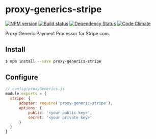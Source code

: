 # proxy-generics-stripe

[![NPM version][npm-image]][npm-url]
[![Build status][ci-image]][ci-url]
[![Dependency Status][daviddm-image]][daviddm-url]
[![Code Climate][codeclimate-image]][codeclimate-url]

Proxy Generic Payment Processor for Stripe.com.

## Install

```sh
$ npm install --save proxy-generics-stripe
```

## Configure

```js
// config/proxyGenerics.js
module.exports = {
  stripe: {
      adapter: require('proxy-generic-stripe'),
      options: {
          public: '<your public key>',
          secret: '<your private key>'
      }
  }
}
```

[npm-image]: https://img.shields.io/npm/v/proxy-generics-stripe.svg?style=flat-square
[npm-url]: https://npmjs.org/package/proxy-generics-stripe
[ci-image]: https://img.shields.io/circleci/project/github/CaliStyle/proxy-generics-stripe/master.svg
[ci-url]: https://circleci.com/gh/CaliStyle/proxy-generics-stripe/tree/master
[daviddm-image]: http://img.shields.io/david//trailpack-proxy-generics-stripe.svg?style=flat-square
[daviddm-url]: https://david-dm.org/CaliStyle/proxy-generics-stripe
[codeclimate-image]: https://img.shields.io/codeclimate/github/CaliStyle/proxy-generics-stripe.svg?style=flat-square
[codeclimate-url]: https://codeclimate.com/github/CaliStyle/proxy-generics-stripe

